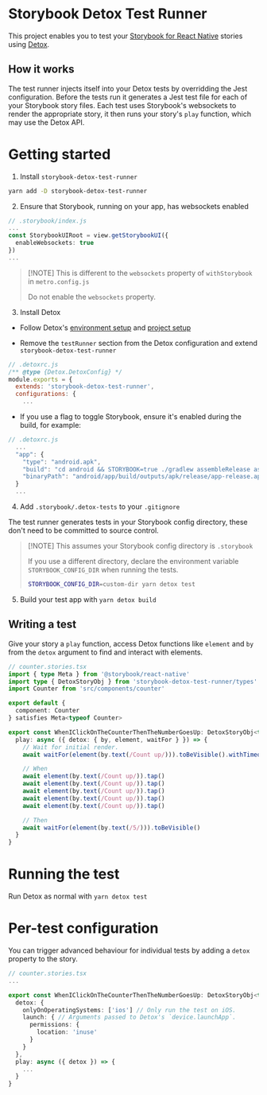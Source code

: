 # Storybook Detox Test Runner

This project enables you to test your [Storybook for React Native](https://github.com/storybookjs/react-native) stories using [Detox](https://wix.github.io/Detox/).

## How it works

The test runner injects itself into your Detox tests by overridding the Jest configuration.
Before the tests run it generates a Jest test file for each of your Storybook story files.
Each test uses Storybook's websockets to render the appropriate story, it then runs your story's `play` function, which may use the Detox API.

# Getting started

1. Install `storybook-detox-test-runner`

```sh
yarn add -D storybook-detox-test-runner
```

2. Ensure that Storybook, running on your app, has websockets enabled

```typescript
// .storybook/index.js
...
const StorybookUIRoot = view.getStorybookUI({
  enableWebsockets: true
})
...
```

> [!NOTE] This is different to the `websockets` property of `withStorybook` in `metro.config.js`
>
> Do not enable the `websockets` property.

3. Install Detox

- Follow Detox's [environment setup](https://wix.github.io/Detox/docs/introduction/environment-setup) and [project setup](https://wix.github.io/Detox/docs/introduction/project-setup)

- Remove the `testRunner` section from the Detox configuration and extend `storybook-detox-test-runner`

```javascript
// .detoxrc.js
/** @type {Detox.DetoxConfig} */
module.exports = {
  extends: 'storybook-detox-test-runner',
  configurations: {
    ...
```

- If you use a flag to toggle Storybook, ensure it's enabled during the build, for example:

```javascript
// .detoxrc.js
  ...
  "app": {
    "type": "android.apk",
    "build": "cd android && STORYBOOK=true ./gradlew assembleRelease assembleAndroidTest -DtestBuildType=release",
    "binaryPath": "android/app/build/outputs/apk/release/app-release.apk"
  }
  ...
```

4. Add `.storybook/.detox-tests` to your `.gitignore`

The test runner generates tests in your Storybook config directory, these don't need to be committed to source control.

> [!NOTE] This assumes your Storybook config directory is `.storybook`
>
> If you use a different directory, declare the environment variable `STORYBOOK_CONFIG_DIR` when running the tests.
>
> ```sh
> STORYBOOK_CONFIG_DIR=custom-dir yarn detox test
> ```

5. Build your test app with `yarn detox build`

## Writing a test

Give your story a `play` function, access Detox functions like `element` and `by` from the `detox` argument to find and interact with elements.

```typescript
// counter.stories.tsx
import { type Meta } from '@storybook/react-native'
import type { DetoxStoryObj } from 'storybook-detox-test-runner/types'
import Counter from 'src/components/counter'

export default {
  component: Counter
} satisfies Meta<typeof Counter>

export const WhenIClickOnTheCounterThenTheNumberGoesUp: DetoxStoryObj<typeof Counter> = {
  play: async ({ detox: { by, element, waitFor } }) => {
    // Wait for initial render.
    await waitFor(element(by.text(/Count up/))).toBeVisible().withTimeout(1000)

    // When
    await element(by.text(/Count up/)).tap()
    await element(by.text(/Count up/)).tap()
    await element(by.text(/Count up/)).tap()
    await element(by.text(/Count up/)).tap()
    await element(by.text(/Count up/)).tap()

    // Then
    await waitFor(element(by.text(/5/))).toBeVisible()
  }
}
```

# Running the test

Run Detox as normal with `yarn detox test`

# Per-test configuration

You can trigger advanced behaviour for individual tests by adding a `detox` property to the story.

```typescript
// counter.stories.tsx
...

export const WhenIClickOnTheCounterThenTheNumberGoesUp: DetoxStoryObj<typeof Counter> = {
  detox: {
    onlyOnOperatingSystems: ['ios'] // Only run the test on iOS.
    launch: { // Arguments passed to Detox's `device.launchApp`.
      permissions: {
        location: 'inuse'
      }
    }
  },
  play: async ({ detox }) => {
    ...
  }
}
```